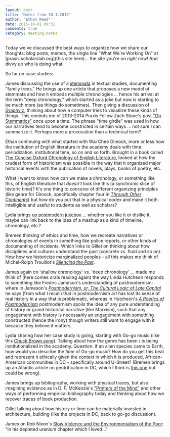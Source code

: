 ```yaml
---
layout: post
title: "Notes from 10.1.2015"
author: "Ethan Reed"
date: 2015-10-01 09:31
comments: true
category: meeting-notes
---
```


Today we've discussed the best ways to organize how we share our thoughts: blog posts, memos, the single line "What We're Working On" at [praxis.scholarslab.org](this site here)... the site you're on *right now*! And divvy up who is doing what.

So far on case studies:

James discussing the use of a [stemmata](https://en.wikipedia.org/wiki/Textual_criticism#Stemmatics) in textual studies, documenting "family trees." He brings up one article that proposes a new model of stemmata and how it embeds multiple chronologies ... hence his arrival at the term "deep chronology," which started as a joke but now is starting to be much more (as things do sometimes). Then giving a discussion of [Graphviz](https://www.graphviz.org), thinking about how a computer tries to visualize these kinds of things. This reminds me of 2013-2014 Praxis Fellow Zach Stone's post ["On Stemmatics"](http://scholarslab.org/digital-humanities/on-stemmatics/) once upon a time. The phrase "time girdle" was used in how our narratives tend to become constricted in certain ways ... not sure I can summarize it. Perhaps more a provocation than a technical term?

Ethan continuing with what started with Wai Chee Dimock, more or less how the institution of English literature in the academy deals with time: periodization, institutional time, so on and so forth. Brought in a book called [The Concise Oxford Chronology of English Literature](http://www.amazon.com/Concise-Oxford-Chronology-English-Literature/dp/0198606346), looked at how the crudest form of historicism was possible in the way that it organized major historical events with the publication of novels, plays, books of poetry, etc.

What I want to know: how can we make a chronology, or something like this, of English literature that *doesn't* look like this (a synchronic slice of historic time)? It's one thing to conceive of different organizing principles (like genre for Dimock, specifically chapter four in [*Through Other Continents*](http://press.princeton.edu/titles/8296.html)) but how do you put that in a physical codex and make it both intelligible and useful to students as well as scholars?

Lydia brings up [postmodern jukebox](https://www.youtube.com/user/ScottBradleeLovesYa) ... whether you like it or dislike it, maybe can link back to the idea of a mashup as a kind of timeline, chronology, etc.?

Bremen thinking of ethics and time, how we recreate narratives or chronologies of events in something like police reports, or other kinds of documenting of incidents. Which links to Gillet on thinking about how disciplines and cultures understand the past (concrete vs. fluid and so on). How how we historicize marginalized peoples - all this makes me think of Michel-Rolph Trouillot's [*Silencing the Past*](http://www.beacon.org/Silencing-the-Past-P1109.aspx).

James again on 'shallow chronology' vs. 'deep chronology' ... made me think of (here comes orals reading again) the way Linda Hutcheon responds to something like Fredric Jameson's understanding of postmodernism: where in Jameson's [*Postmodernism, or, The Cultural Logic of Late Capital*](https://www.dukeupress.edu/postmodernism-or-the-cultural-logic-of-late-capitalism) he says (from what I recall) that in postmodernism art has lost its sense of real history in a way that is problematic, whereas in Hutcheon's [*A Poetics of Postmodernism*](http://www.amazon.com/Poetics-Postmodernism-History-Theory-Fiction/dp/0415007062) postmodernism spoils the idea of any pure understanding of history or grand historical narrative (like Marxism), such that any engagement with history is necessarily an engagement with something constructed (hence the irony) though writers still want to engage with it because they believe it matters.

Lydia sharing how her case study is going, starting with Go-go music (like this [Chuck Brown song](https://www.youtube.com/watch?v=wwHi10qX8u8)). Talking about how the genre has been / is being institutionalized in the academy. Question: if an alien species came to Earth, how would you describe the *time* of Go-go music? How do you get this beat and represent it ethically given the context in which it is produced, African-American communities in DC - specifically around U-Street? (Bremen brings up an Atlantic article on gentrification in DC, which I think is [this one](http://www.theatlantic.com/politics/archive/2012/08/the-politics-of-the-urban-comeback-gentrification-and-culture-in-dc/260741/) but could be wrong).

James brings up bibliography, working with physical traces, but also imagining evidence as in D. F. McKenzie's ["Printers of the Mind"](http://www.jstor.org/stable/40371475?seq=1#page_scan_tab_contents) and other ways of performing empirical bibliography today and thinking about how we recover traces of book production.

Gillet talking about how history or time can be  materially invested in architecture, building (like the projects in DC, back to go-go discussion).

James on Rob Nixon's [Slow Violence and the Environmentalism of the Poor](http://www.hup.harvard.edu/catalog.php?isbn=9780674072343): "In his depleted uranium chapter which I loved..."
